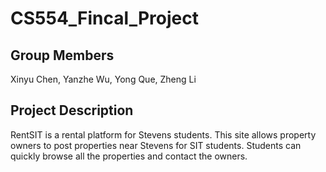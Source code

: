 # CS554_Fincal_Project

## Group Members 
Xinyu Chen, Yanzhe Wu, Yong Que, Zheng Li

## Project Description 
RentSIT is a rental platform for Stevens students. This site allows property owners to post properties near Stevens for SIT students. Students can quickly browse all the properties and contact the owners.

